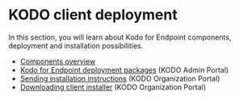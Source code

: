 # KODO client deployment

In this section, you will learn about Kodo for Endpoint components,  deployment and installation possibilities.

* [Components overview](components.md)
* [Kodo for Endpoint deployment packages](kodo-client-deployment-packages.md) \(KODO Admin Portal\)
* [Sending installation instructions](sending-installation-instructions.md) \(KODO Organization Portal\)
* [Downloading client installer](downloading-client-installer.md) \(KODO Organization Portal\)

